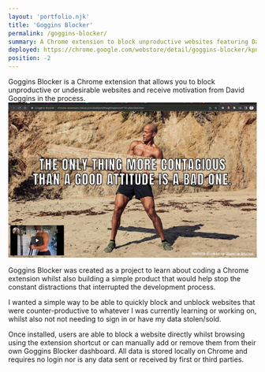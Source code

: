 ```yaml
---
layout: 'portfolio.njk'
title: 'Goggins Blocker'
permalink: /goggins-blocker/
summary: A Chrome extension to block unproductive websites featuring David Goggins
deployed: https://chrome.google.com/webstore/detail/goggins-blocker/kpnafocdjkofgnpaafppplaghogpgadk?hl=en-GB
position: -2
---
```


Goggins Blocker is a Chrome extension that allows you to block unproductive or undesirable websites
and receive motivation from David Goggins in the process.
![Goggins Blocker screenshot](/assets/images/goggins.webp 'Goggins Blocker')

Goggins Blocker was created as a project to learn about coding a Chrome extension whilst also building
a simple product that would help stop the constant distractions that interrupted the development process.

I wanted a simple way to be able to quickly block and unblock websites that were counter-productive
to whatever I was currently learning or working on, whilst also not not needing
to sign in or have my data stolen/sold.

Once installed, users are able to block a website directly whilst browsing using the extension shortcut or
can manually add or remove them from their own Goggins Blocker dashboard. All data is stored locally on
Chrome and requires no login nor is any data sent or received by first or third parties.
